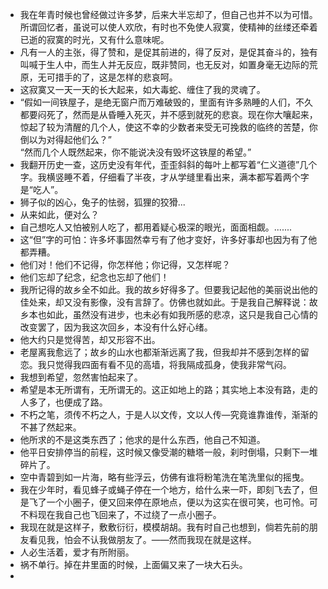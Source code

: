 - 我在年青时候也曾经做过许多梦，后来大半忘却了，但自己也并不以为可惜。所谓回忆者，虽说可以使人欢欣，有时也不免使人寂寞，使精神的丝缕还牵着已逝的寂寞的时光，又有什么意味呢。
- 凡有一人的主张，得了赞和，是促其前进的，得了反对，是促其奋斗的，独有叫喊于生人中，而生人并无反应，既非赞同，也无反对，如置身毫无边际的荒原，无可措手的了，这是怎样的悲哀呵。
- 这寂寞又一天一天的长大起来，如大毒蛇、缠住了我的灵魂了。
- “假如一间铁屋子，是绝无窗户而万难破毁的，里面有许多熟睡的人们，不久都要闷死了，然而是从昏睡入死灭，并不感到就死的悲哀。现在你大嚷起来，惊起了较为清醒的几个人，使这不幸的少数者来受无可挽救的临终的苦楚，你倒以为对得起他们么？”<br>“然而几个人既然起来，你不能说决没有毁坏这铁屋的希望。”
- 我翻开历史一查，这历史没有年代，歪歪斜斜的每叶上都写着“仁义道德”几个字。我横竖睡不着，仔细看了半夜，才从学缝里看出来，满本都写着两个字是“吃人”。
- 狮子似的凶心，兔子的怯弱，狐狸的狡猾...
- 从来如此，便对么？
- 自己想吃人又怕被别人吃了，都用着疑心极深的眼光，面面相觑。.......
- 这“但”字的可怕：许多坏事固然幸亏有了他才变好，许多好事却也因为有了他都弄糟。
- 他们对！他们不记得，你怎样他；你记得，又怎样呢？
- 他们忘却了纪念，纪念也忘却了他们！
- 我所记得的故乡全不如此。我的故乡好得多了。但要我记起他的美丽说出他的佳处来，却又没有影像，没有言辞了。仿佛也就如此。于是我自己解释说：故乡本也如此，虽然没有进步，也未必有如我所感的悲凉，这只是我自己心情的改变罢了，因为我这次回乡，本没有什么好心绪。
- 他大约只是觉得苦，却又形容不出。
- 老屋离我愈远了；故乡的山水也都渐渐远离了我，但我却并不感到怎样的留恋。我只觉得我四面有看不见的高墙，将我隔成孤身，使我非常气闷。
- 我想到希望，忽然害怕起来了。
- 希望是本无所谓有，无所谓无的。这正如地上的路；其实地上本没有路，走的人多了，也便成了路。
- 不朽之笔，须传不朽之人，于是人以文传，文以人传—究竟谁靠谁传，渐渐的不甚了然起来。
- 他所求的不是这类东西了；他求的是什么东西，他自己不知道。
- 他平日安排停当的前程，这时候又像受潮的糖塔一般，刹时倒塌，只剩下一堆碎片了。
- 空中青碧到如一片海，略有些浮云，仿佛有谁将粉笔洗在笔洗里似的摇曳。
- 我在少年时，看见蜂子或蝇子停在一个地方，给什么来一吓，即刻飞去了，但是飞了一个小圈子，便又回来停在原地点，便以为这实在很可笑，也可怜。可不料现在我自己也飞回来了，不过绕了一点小圈子。
- 我现在就是这样子，敷敷衍衍，模模胡胡。我有时自己也想到，倘若先前的朋友看见我，怕会不认我做朋友了。——然而我现在就是这样。
- 人必生活着，爱才有所附丽。
- 祸不单行。掉在井里面的时候，上面偏又来了一块大石头。
- 